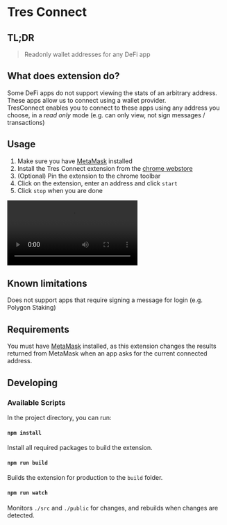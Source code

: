 # Tres Connect

## TL;DR

> Readonly wallet addresses for any DeFi app

## What does extension do?

Some DeFi apps do not support viewing the stats of an arbitrary address. These apps allow us to connect using a wallet provider.  
TresConnect enables you to connect to these apps using any address you choose, in a _read only_ mode (e.g. can only view, not sign messages / transactions)

## Usage

1. Make sure you have [MetaMask](https://metamask.io/) installed
2. Install the Tres Connect extension from the [chrome webstore](https://chrome.google.com/webstore/detail/tresconnect-metamask-impe/dcncbippcdfiljhcfpdieipdjfjoaihl)
3. (Optional) Pin the extension to the chrome toolbar
4. Click on the extension, enter an address and click `start`
5. Click `stop` when you are done

![example-usage](media/example%20usage.mp4)

## Known limitations

Does not support apps that require signing a message for login (e.g. Polygon Staking)

## Requirements

You must have [MetaMask](https://metamask.io/) installed, as this extension changes the results returned from MetaMask when an app asks for the current connected address.

## Developing

### Available Scripts

In the project directory, you can run:

#### `npm install`

Install all required packages to build the extension.

#### `npm run build`

Builds the extension for production to the `build` folder.

#### `npm run watch`

Monitors `./src` and `./public` for changes, and rebuilds when changes are detected.
